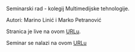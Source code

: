 Seminarski rad - kolegij Multimedijske tehnologije.

Autori: Marino Linić i Marko Petranović

Stranica je live na ovom [URLu](https://marinolinic.github.io/LinicPetranovic_p5/).

Seminar se nalazi na ovom [URLu](https://docs.google.com/document/d/1IFidLfpZzAsCG2qyPY7ZSWckPQOp9MqnlV3NNJ6Y_RA/edit?usp=sharing)
